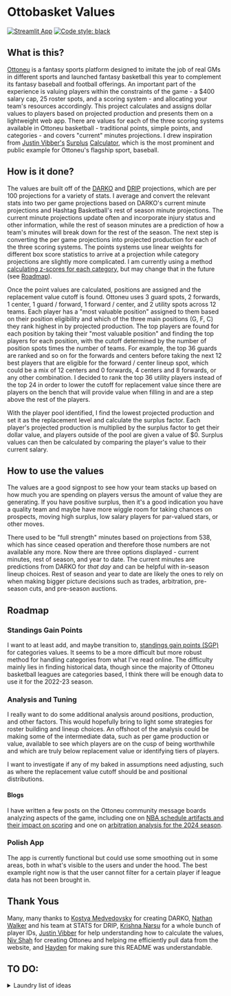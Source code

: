 # Ottobasket Values
[![Streamlit App](https://static.streamlit.io/badges/streamlit_badge_black_white.svg)](share.streamlit.io/wfordh/ottobasket_values/main/src/ottobasket_values.py) [![Code style: black](https://img.shields.io/badge/code%20style-black-000000.svg)](https://github.com/psf/black)


## What is this?
[Ottoneu](https://ottoneu.fangraphs.com/) is a fantasy sports platform designed to imitate the job of real GMs in different sports and launched fantasy basketball this year to complement its fantasy baseball and football offerings. An important part of the experience is valuing players within the constraints of the game - a $400 salary cap, 25 roster spots, and a scoring system - and allocating your team's resources accordingly. This project calculates and assigns dollar values to players based on projected production and presents them on a lightweight web app. There are values for each of the three scoring systems available in Ottoneu basketball - traditional points, simple points, and categories - and covers "current" minutes projections. I drew inspiration from [Justin Vibber's](https://twitter.com/justinvibber?lang=en) [Surplus](https://www.patreon.com/vibbot) [Calculator](https://fantasy.fangraphs.com/ottoneu-surplus-calculator/), which is the most prominent and public example for Ottoneu's flagship sport, baseball. 


## How is it done?

The values are built off of the [DARKO](https://apanalytics.shinyapps.io/DARKO/) and [DRIP](https://theanalyst.com/na/2021/10/nba-drip-daily-updated-rating-of-individual-performance/) projections, which are per 100 projections for a variety of stats. I average and convert the relevant stats into two per game projections based on DARKO's current minute projections and Hashtag Basketball's rest of season minute projections. The current minute projections update often and incorporate injury status and other information, while the rest of season minutes are a prediction of how a team's minutes will break down for the rest of the season. The next step is converting the per game projections into projected production for each of the three scoring systems. The points systems use linear weights for different box score statistics to arrive at a projection while category projections are slightly more complicated. I am currently using a method [calculating z-scores for each category](https://www.pitcherlist.com/fantasy-101-how-to-turn-projections-into-rankings-and-auction-values/), but may change that in the future (see [Roadmap](https://github.com/wfordh/ottobasket_values#roadmap)).

Once the point values are calculated, positions are assigned and the replacement value cutoff is found. Ottoneu uses 3 guard spots, 2 forwards, 1 center, 1 guard / forward, 1 forward / center, and 2 utility spots across 12 teams. Each player has a "most valuable position" assigned to them based on their position eligibility and which of the three main positions (G, F, C) they rank highest in by projected production. The top players are found for each position by taking their "most valuable position" and finding the top players for each position, with the cutoff determined by the number of position spots times the number of teams. For example, the top 36 guards are ranked and so on for the forwards and centers before taking the next 12 best players that are eligible for the forward / center lineup spot, which could be a mix of 12 centers and 0 forwards, 4 centers and 8 forwards, or any other combination. I decided to rank the top 36 utility players instead of the top 24 in order to lower the cutoff for replacement value since there are players on the bench that will provide value when filling in and are a step above the rest of the players.

With the player pool identified, I find the lowest projected production and set it as the replacement level and calculate the surplus factor. Each player's projected production is multiplied by the surplus factor to get their dollar value, and players outside of the pool are given a value of $0. Surplus values can then be calculated by comparing the player's value to their current salary.


## How to use the values

The values are a good signpost to see how your team stacks up based on how much you are spending on players versus the amount of value they are generating. If you have positive surplus, then it's a good indication you have a quality team and maybe have more wiggle room for taking chances on prospects, moving high surplus, low salary players for par-valued stars, or other moves.

There used to be "full strength" minutes based on projections from 538, which has since ceased operation and therefore those numbers are not available any more. Now there are three options displayed - current minutes, rest of season, and year to date. The current minutes are predictions from DARKO for _that day_ and can be helpful with in-season lineup choices. Rest of season and year to date are likely the ones to rely on when making bigger picture decisions such as trades, arbitration, pre-season cuts, and pre-season auctions.

## Roadmap

### Standings Gain Points
I want to at least add, and maybe transition to, [standings gain points (SGP)](https://www.smartfantasybaseball.com/2013/03/create-your-own-fantasy-baseball-rankings-part-5-understanding-standings-gain-points/) for categories values. It seems to be a more difficult but more robust method for handling categories from what I've read online. The difficulty mainly lies in finding historical data, though since the majority of Ottoneu basketball leagues are categories based, I think there will be enough data to use it for the 2022-23 season.

### Analysis and Tuning
I really want to do some additional analysis around positions, production, and other factors. This would hopefully bring to light some strategies for roster building and lineup choices. An offshoot of the analysis could be making some of the intermediate data, such as per game production or value, available to see which players are on the cusp of being worthwhile and which are truly below replacement value or identifying tiers of players.

I want to investigate if any of my baked in assumptions need adjusting, such as where the replacement value cutoff should be and positional distributions.

#### Blogs
I have written a few posts on the Ottoneu community message boards analyzing aspects of the game, including one on [NBA schedule artifacts and their impact on scoring](https://community.ottoneu.com/t/nba-schedule-artifacts-and-player-fantasy-scoring/14413?u=higginsford) and one on [arbitration analysis for the 2024 season](https://community.ottoneu.com/t/2024-ottobasket-arb-analysis/14414/4).

### Polish App
The app is currently functional but could use some smoothing out in some areas, both in what's visible to the users and under the hood. The best example right now is that the user cannot filter for a certain player if league data has not been brought in.


## Thank Yous
Many, many thanks to [Kostya Medvedovsky](https://twitter.com/kmedved/) for creating DARKO, [Nathan Walker](https://twitter.com/bbstats/) and his team at STATS for DRIP, [Krishna Narsu](https://twitter.com/knarsu3backup) for a whole bunch of player IDs, [Justin Vibber](https://twitter.com/JustinVibber) for help understanding how to calculate the values, [Niv Shah](https://twitter.com/nivshah) for creating Ottoneu and helping me efficiently pull data from the website, and [Hayden](https://twitter.com/hscotthiggins) for making sure this README was understandable.

## TO DO:
<details>
  <summary>Laundry list of ideas</summary>
  - current minutes: save last 10 days and get min / max / avg from that to contextualize
  - use SGP instead of z-scores for roto dollar values
  - future applications of projections:
    - lineup optimizer
    - matchup analysis
  - add validation to make sure DRIP / DARKO dfs have not changed structure
  - write script for all of the ID mappings?
  - draft model for predicting incoming rookie values?
  - Some way of testing value for each player if they were a starter
    - user input?
    - running each player with minutes at 36? Removing the minutes delta from players who share the position with them?
  - add [wampum.codes](https://foundation.mozilla.org/en/blog/indigenous-wisdom-model-software-design-and-development/) file?
  - Do some analysis on inflation
</details>
